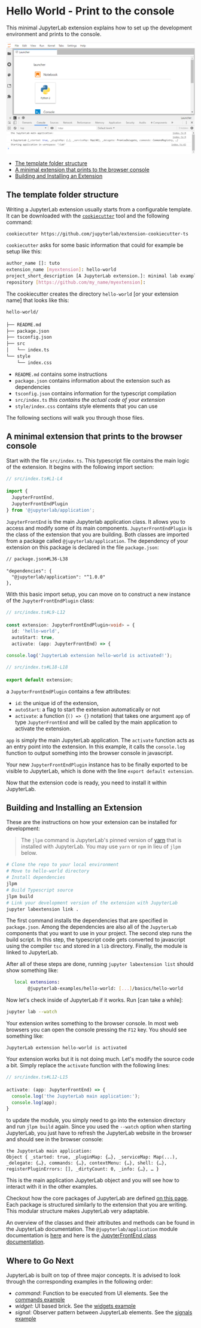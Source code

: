 # Hello World - Print to the console

This minimal JupyterLab extension explains how to set up the development environment and prints to the console.

![hello-world example](./preview.png)

- [The template folder structure](#the-template-folder-structure)
- [A minimal extension that prints to the browser console](#a-minimal-extension-that-prints-to-the-browser-console)
- [Building and Installing an Extension](#building-and-installing-an-extension)

## The template folder structure

Writing a JupyterLab extension usually starts from a configurable template. It
can be downloaded with the [`cookiecutter`](https://cookiecutter.readthedocs.io/en/latest/) tool and the following command:

```bash
cookiecutter https://github.com/jupyterlab/extension-cookiecutter-ts
```

`cookiecutter` asks for some basic information that could for example be setup
like this:

```bash
author_name []: tuto
extension_name [myextension]: hello-world
project_short_description [A JupyterLab extension.]: minimal lab example
repository [https://github.com/my_name/myextension]:
```

The cookiecutter creates the directory `hello-world` [or your extension name]
that looks like this:

```bash
hello-world/

├── README.md
├── package.json
├── tsconfig.json
├── src
│   └── index.ts
└── style
    └── index.css
```

- `README.md` contains some instructions
- `package.json` contains information about the extension such as dependencies
- `tsconfig.json` contains information for the typescript compilation
- `src/index.ts` _this contains the actual code of your extension_
- `style/index.css` contains style elements that you can use

The following sections will walk you through those files.

## A minimal extension that prints to the browser console

Start with the file `src/index.ts`. This typescript file contains the main
logic of the extension. It begins with the following import section:

```ts
// src/index.ts#L1-L4

import {
  JupyterFrontEnd,
  JupyterFrontEndPlugin
} from '@jupyterlab/application';
```

`JupyterFrontEnd` is the main Jupyterlab application class. It allows you to
access and modify some of its main components. `JupyterFrontEndPlugin` is the class
of the extension that you are building. Both classes are imported from a package
called `@jupyterlab/application`. The dependency of your extension on this
package is declared in the file `package.json`:

```json5
// package.json#L36-L38

"dependencies": {
  "@jupyterlab/application": "^1.0.0"
},
```

With this basic import setup, you can move on to construct a new instance
of the `JupyterFrontEndPlugin` class:

<!-- prettier-ignore-start -->
```ts
// src/index.ts#L9-L12

const extension: JupyterFrontEndPlugin<void> = {
  id: 'hello-world',
  autoStart: true,
  activate: (app: JupyterFrontEnd) => {
```

```ts
console.log('JupyterLab extension hello-world is activated!');
```

```ts
// src/index.ts#L18-L18

export default extension;
```
<!-- prettier-ignore-end -->

a `JupyterFrontEndPlugin` contains a few attributes:

- `id`: the unique id of the extension,
- `autoStart`: a flag to start the extension automatically or not
- `activate`: a
  function (`() => {}` notation) that takes one argument `app` of type
  `JupyterFrontEnd` and will be called by the main application to activate the extension.

`app` is simply the main
JupyterLab application. The `activate` function acts as an entry point into the
extension. In this example, it calls the `console.log` function to output
something into the browser console in javascript.

Your new `JupyterFrontEndPlugin` instance has to be finally exported to be visible to
JupyterLab, which is done with the line `export default extension`.

Now that the extension code is ready, you need to install it within JupyterLab.

## Building and Installing an Extension

These are the instructions on how your extension can be installed for development:

> The `jlpm` command is JupyterLab's pinned version of
> [yarn](https://yarnpkg.com/) that is installed with JupyterLab. You may use
> `yarn` or `npm` in lieu of `jlpm` below.

```bash
# Clone the repo to your local environment
# Move to hello-world directory
# Install dependencies
jlpm
# Build Typescript source
jlpm build
# Link your development version of the extension with JupyterLab
jupyter labextension link .
```

The first command installs the dependencies that are specified in
`package.json`. Among the dependencies are also all of the `JupyterLab`
components that you want to use in your project. The
second step runs the build script. In this step, the typescript code gets
converted to javascript using the compiler `tsc` and stored in a `lib`
directory. Finally, the module is linked to JupyterLab.

After all of these steps are done, running `jupyter labextension list` should
show something like:

```bash
   local extensions:
        @jupyterlab-examples/hello-world: [...]/basics/hello-world
```

Now let's check inside of JupyterLab if it works. Run [can take a while]:

```bash
jupyter lab --watch
```

Your extension writes something to the browser console. In most web browsers you can
open the console pressing the `F12` key. You should see something like:

```
JupyterLab extension hello-world is activated
```

Your extension works but it is not doing much. Let's modify the source code
a bit. Simply replace the `activate` function with the following lines:

<!-- prettier-ignore-start -->
```ts
// src/index.ts#L12-L15

activate: (app: JupyterFrontEnd) => {
  console.log('the JupyterLab main application:');
  console.log(app);
}
```
<!-- prettier-ignore-end -->

to update the module, you simply need to go into the extension directory and run
`jlpm build` again. Since you used the `--watch` option when starting
JupyterLab, you just have to refresh the JupyterLab website in the browser
and should see in the browser console:

```
the JupyterLab main application:
Object { _started: true, _pluginMap: {…}, _serviceMap: Map(...), _delegate: {…}, commands: {…}, contextMenu: {…}, shell: {…}, registerPluginErrors: [], _dirtyCount: 0, _info: {…}, … }
```

This is the main application JupyterLab object and you will see how to interact
with it in the other examples.

Checkout how the core packages of JupyterLab are defined
[on this page](https://github.com/jupyterlab/jupyterlab/tree/master/packages). Each package is
structured similarly to the extension that you are writing. This modular
structure makes JupyterLab very adaptable.

An overview of the classes and their attributes and methods can be found in the
JupyterLab documentation. The `@jupyterlab/application` module documentation is
[here](https://jupyterlab.github.io/jupyterlab/application/index.html)
and here is the [JupyterFrontEnd class documentation](https://jupyterlab.github.io/jupyterlab/application/classes/jupyterfrontend.html).

## Where to Go Next

JupyterLab is built on top of three major concepts. It is advised to look through the corresponding
examples in the following order:

- _command_: Function to be executed from UI elements. See the [commands example](../../commands)
- _widget_: UI based brick. See the [widgets example](../../widget-tracker/widgets)
- _signal_: Observer pattern between JupyterLab elements. See the [signals example](../signals)
